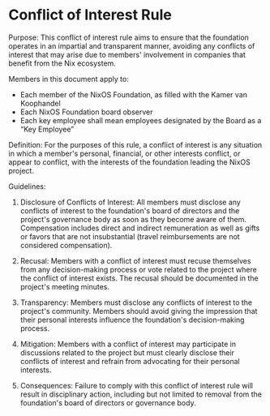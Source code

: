 # Conflict of Interest Rule

Purpose: This conflict of interest rule aims to ensure that the foundation operates in an impartial and transparent manner, avoiding any conflicts of interest that may arise due to members' involvement in companies that benefit from the Nix ecosystem.

Members in this document apply to:
- Each member of the NixOS Foundation, as filled with the Kamer van Koophandel
- Each NixOS Foundation board observer
- Each key employee shall mean employees designated by the Board as a “Key Employee”  

Definition: For the purposes of this rule, a conflict of interest is any situation in which a member's personal, financial, or other interests conflict, or appear to conflict, with the interests of the foundation leading the NixOS project.

Guidelines:

1. Disclosure of Conflicts of Interest: All members must disclose any conflicts of interest to the foundation's board of directors and the project's governance body as soon as they become aware of them. Compensation includes direct and indirect remuneration as well as gifts or favors that are not insubstantial (travel reimbursements are not considered compensation).

2. Recusal: Members with a conflict of interest must recuse themselves from any decision-making process or vote related to the project where the conflict of interest exists. The recusal should be documented in the project's meeting minutes.

3. Transparency: Members must disclose any conflicts of interest to the project's community. Members should avoid giving the impression that their personal interests influence the foundation's decision-making process.

4. Mitigation: Members with a conflict of interest may participate in discussions related to the project but must clearly disclose their conflicts of interest and refrain from advocating for their personal interests.

5. Consequences: Failure to comply with this conflict of interest rule will result in disciplinary action, including but not limited to removal from the foundation's board of directors or governance body.

